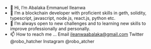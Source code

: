 - 👋 Hi, I’m Abalaka Emmanuel Ileanwa
- 👀 I’m a blockchain developer with proficient skills in geth, solidity, typescript, javascript, node.js, react.js, python etc.
- 🌱 I’m always open to new challenges and to learning new skills to improve professionally and personally.
- 📫 How to reach me ... Email ileanwaabalaka@gmail.com
Twitter @robo_hatcher
Instagram @robo_atcher

<!---
ludexab/ludexab is a ✨ special ✨ repository because its `README.md` (this file) appears on your GitHub profile.
You can click the Preview link to take a look at your changes.
--->
